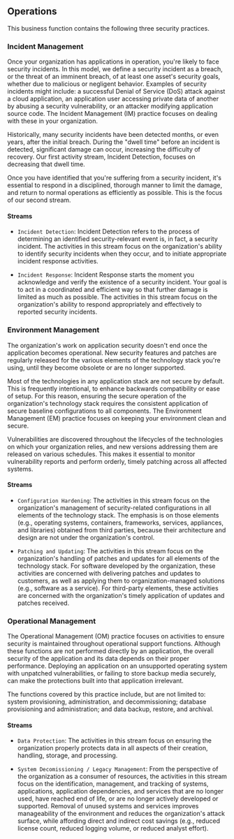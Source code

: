 ## Operations
This business function contains the following three security practices.

### Incident Management

Once your organization has applications in operation, you're likely to face security incidents. In this model, we define a security incident as a breach, or the threat of an imminent breach, of at least one asset's security goals, whether due to malicious or negligent behavior. Examples of security incidents might include: a successful Denial of Service (DoS) attack against a cloud application, an application user accessing private data of another by abusing a security vulnerability, or an attacker modifying application source code. The Incident Management (IM) practice focuses on dealing with these in your organization.

Historically, many security incidents have been detected months, or even years, after the initial breach. During the "dwell time" before an incident is detected, significant damage can occur, increasing the difficulty of recovery. Our first activity stream, Incident Detection, focuses on decreasing that dwell time.

Once you have identified that you're suffering from a security incident, it's essential to respond in a disciplined, thorough manner to limit the damage, and return to normal operations as efficiently as possible. This is the focus of our second stream.


#### Streams

  - `Incident Detection`:
    Incident Detection refers to the process of determining an identified security-relevant event is, in fact, a security incident. The activities in this stream focus on the organization's ability to identify security incidents when they occur, and to initiate appropriate incident response activities.

  - `Incident Response`:
    Incident Response starts the moment you acknowledge and verify the existence of a security incident. Your goal is to act in a coordinated and efficient way so that further damage is limited as much as possible. The activities in this stream focus on the organization's ability to respond appropriately and effectively to reported security incidents.


### Environment Management

The organization's work on application security doesn't end once the application becomes operational. New security features and patches are regularly released for the various elements of the technology stack you're using, until they become obsolete or are no longer supported.

Most of the technologies in any application stack are not secure by default. This is frequently intentional, to enhance backwards compatibility or ease of setup. For this reason, ensuring the secure operation of the organization's technology stack requires the consistent application of secure baseline configurations to all components. The Environment Management (EM) practice focuses on keeping your environment clean and secure.

Vulnerabilities are discovered throughout the lifecycles of the technologies on which your organization relies, and new versions addressing them are released on various schedules. This makes it essential to monitor vulnerability reports and perform orderly, timely patching across all affected systems.


#### Streams

  - `Configuration Hardening`:
    The activities in this stream focus on the organization's management of security-related configurations in all elements of the technology stack. The emphasis is on those elements (e.g., operating systems, containers, frameworks, services, appliances, and libraries) obtained from third parties, because their architecture and design are not under the organization's control.

  - `Patching and Updating`:
    The activities in this stream focus on the organization's handling of patches and updates for all elements of the technology stack. For software developed by the organization, these activities are concerned with delivering patches and updates to customers, as well as applying them to organization-managed solutions (e.g., software as a service). For third-party elements, these activities are concerned with the organization's timely application of updates and patches received.


### Operational Management

The Operational Management (OM) practice focuses on activities to ensure security is maintained throughout operational support functions. Although these functions are not performed directly by an application, the overall security of the application and its data depends on their proper performance. Deploying an application on an unsupported operating system with unpatched vulnerabilities, or failing to store backup media securely, can make the protections built into that application irrelevant.

The functions covered by this practice include, but are not limited to: system provisioning, administration, and decommissioning; database provisioning and administration; and data backup, restore, and archival.


#### Streams

  - `Data Protection`:
    The activities in this stream focus on ensuring the organization properly protects data in all aspects of their creation, handling, storage, and processing.

  - `System Decomissioning / Legacy Management`:
    From the perspective of the organization as a consumer of resources, the activities in this stream focus on the identification, management, and tracking of systems, applications, application dependencies, and services that are no longer used, have reached end of life, or are no longer actively developed or supported. Removal of unused systems and services improves manageability of the environment and reduces the organization's attack surface, while affording direct and indirect cost savings (e.g., reduced license count, reduced logging volume, or reduced analyst effort).



